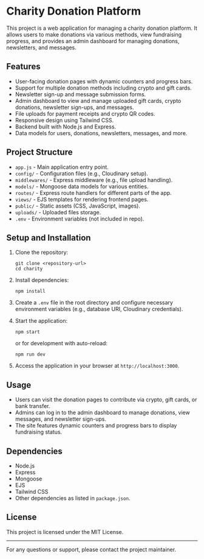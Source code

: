 # Charity Donation Platform

This project is a web application for managing a charity donation platform. It allows users to make donations via various methods, view fundraising progress, and provides an admin dashboard for managing donations, newsletters, and messages.

## Features

- User-facing donation pages with dynamic counters and progress bars.
- Support for multiple donation methods including crypto and gift cards.
- Newsletter sign-up and message submission forms.
- Admin dashboard to view and manage uploaded gift cards, crypto donations, newsletter sign-ups, and messages.
- File uploads for payment receipts and crypto QR codes.
- Responsive design using Tailwind CSS.
- Backend built with Node.js and Express.
- Data models for users, donations, newsletters, messages, and more.

## Project Structure

- `app.js` - Main application entry point.
- `config/` - Configuration files (e.g., Cloudinary setup).
- `middlewares/` - Express middleware (e.g., file upload handling).
- `models/` - Mongoose data models for various entities.
- `routes/` - Express route handlers for different parts of the app.
- `views/` - EJS templates for rendering frontend pages.
- `public/` - Static assets (CSS, JavaScript, images).
- `uploads/` - Uploaded files storage.
- `.env` - Environment variables (not included in repo).

## Setup and Installation

1. Clone the repository:
   ```
   git clone <repository-url>
   cd charity
   ```

2. Install dependencies:
   ```
   npm install
   ```

3. Create a `.env` file in the root directory and configure necessary environment variables (e.g., database URI, Cloudinary credentials).

4. Start the application:
   ```
   npm start
   ```
   or for development with auto-reload:
   ```
   npm run dev
   ```

5. Access the application in your browser at `http://localhost:3000`.

## Usage

- Users can visit the donation pages to contribute via crypto, gift cards, or bank transfer.
- Admins can log in to the admin dashboard to manage donations, view messages, and newsletter sign-ups.
- The site features dynamic counters and progress bars to display fundraising status.

## Dependencies

- Node.js
- Express
- Mongoose
- EJS
- Tailwind CSS
- Other dependencies as listed in `package.json`.

## License

This project is licensed under the MIT License.

---

For any questions or support, please contact the project maintainer.

